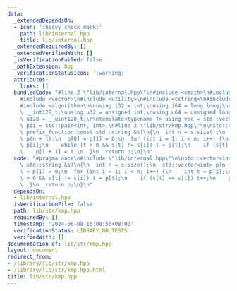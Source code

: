 ```yaml
---
data:
  _extendedDependsOn:
  - icon: ':heavy_check_mark:'
    path: lib/internal.hpp
    title: lib/internal.hpp
  _extendedRequiredBy: []
  _extendedVerifiedWith: []
  _isVerificationFailed: false
  _pathExtension: hpp
  _verificationStatusIcon: ':warning:'
  attributes:
    links: []
  bundledCode: "#line 2 \"lib/internal.hpp\"\n#include <cmath>\n#include <tuple>\n\
    #include <vector>\n#include <utility>\n#include <cstring>\n#include <iostream>\n\
    #include <algorithm>\n\nusing i32 = int;\nusing i64 = long long;\nusing i128 =\
    \ __int128_t;\nusing u32 = unsigned int;\nusing u64 = unsigned long long;\nusing\
    \ u128 = __uint128_t;\n\ntemplate<typename T> using vec = std::vector<T>;\nusing\
    \ pii = std::pair<int, int>;\n#line 3 \"lib/str/kmp.hpp\"\n\nstd::vector<int>\
    \ prefix_function(const std::string &s)\n{\n  int n = s.size();\n  std::vector<int>\
    \ p(n + 1);\n  p[0] = p[1] = 0;\n  for (int i = 1; i < n; i++) {\n    int t =\
    \ p[i];\n    while (t > 0 && s[t] != s[i]) t = p[t];\n    if (s[t] == s[i]) t++;\n\
    \    p[i + 1] = t;\n  }\n  return p;\n}\n"
  code: "#pragma once\n#include \"lib/internal.hpp\"\n\nstd::vector<int> prefix_function(const\
    \ std::string &s)\n{\n  int n = s.size();\n  std::vector<int> p(n + 1);\n  p[0]\
    \ = p[1] = 0;\n  for (int i = 1; i < n; i++) {\n    int t = p[i];\n    while (t\
    \ > 0 && s[t] != s[i]) t = p[t];\n    if (s[t] == s[i]) t++;\n    p[i + 1] = t;\n\
    \  }\n  return p;\n}\n"
  dependsOn:
  - lib/internal.hpp
  isVerificationFile: false
  path: lib/str/kmp.hpp
  requiredBy: []
  timestamp: '2024-06-08 15:08:56+08:00'
  verificationStatus: LIBRARY_NO_TESTS
  verifiedWith: []
documentation_of: lib/str/kmp.hpp
layout: document
redirect_from:
- /library/lib/str/kmp.hpp
- /library/lib/str/kmp.hpp.html
title: lib/str/kmp.hpp
---
```

